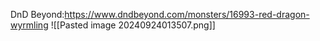 DnD Beyond:https://www.dndbeyond.com/monsters/16993-red-dragon-wyrmling
![[Pasted image 20240924013507.png]]